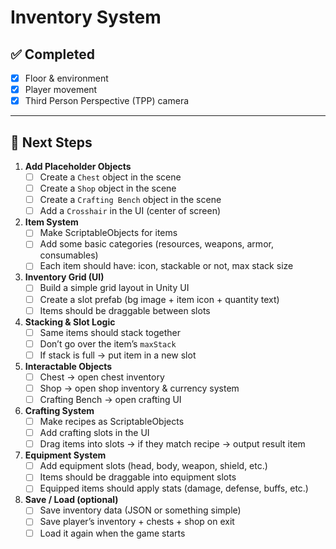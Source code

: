 # Inventory System

## ✅ Completed
- [x] Floor & environment
- [x] Player movement
- [x] Third Person Perspective (TPP) camera

---

## 🚧 Next Steps

1. **Add Placeholder Objects**
   - [ ] Create a `Chest` object in the scene
   - [ ] Create a `Shop` object in the scene
   - [ ] Create a `Crafting Bench` object in the scene
   - [ ] Add a `Crosshair` in the UI (center of screen)

2. **Item System**
   - [ ] Make ScriptableObjects for items
   - [ ] Add some basic categories (resources, weapons, armor, consumables)
   - [ ] Each item should have: icon, stackable or not, max stack size

3. **Inventory Grid (UI)**
   - [ ] Build a simple grid layout in Unity UI
   - [ ] Create a slot prefab (bg image + item icon + quantity text)
   - [ ] Items should be draggable between slots

4. **Stacking & Slot Logic**
   - [ ] Same items should stack together
   - [ ] Don’t go over the item’s `maxStack`
   - [ ] If stack is full → put item in a new slot

5. **Interactable Objects**
   - [ ] Chest → open chest inventory
   - [ ] Shop → open shop inventory & currency system
   - [ ] Crafting Bench → open crafting UI

6. **Crafting System**
   - [ ] Make recipes as ScriptableObjects
   - [ ] Add crafting slots in the UI
   - [ ] Drag items into slots → if they match recipe → output result item

7. **Equipment System**
   - [ ] Add equipment slots (head, body, weapon, shield, etc.)
   - [ ] Items should be draggable into equipment slots
   - [ ] Equipped items should apply stats (damage, defense, buffs, etc.)

8. **Save / Load (optional)**
   - [ ] Save inventory data (JSON or something simple)
   - [ ] Save player’s inventory + chests + shop on exit
   - [ ] Load it again when the game starts
